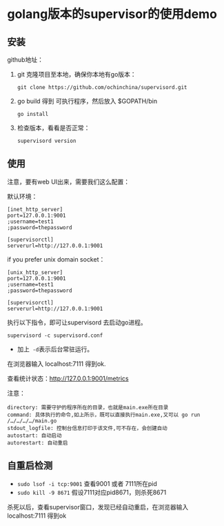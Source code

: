 # golang版本的supervisor的使用demo

## 安装
github地址：

1. git 克隆项目至本地，确保你本地有go版本：
    ```shell
    git clone https://github.com/ochinchina/supervisord.git
    ```
2. go build 得到 可执行程序，然后放入 $GOPATH/bin
    ```shell
    go install     
    ```

3. 检查版本，看看是否正常：
    ```shell
    supervisord version 
    ```

## 使用

注意，要有web UI出来，需要我们这么配置：

默认环境：
```text
[inet_http_server]
port=127.0.0.1:9001
;username=test1
;password=thepassword

[supervisorctl]
serverurl=http://127.0.0.1:9001
```

if you prefer unix domain socket：
```text
[unix_http_server]
port=127.0.0.1:9001
;username=test1
;password=thepassword

[supervisorctl]
serverurl=http://127.0.0.1:9001
```


执行以下指令，即可让supervisord 去启动go进程。
```shell
supervisord -c supervisord.conf
```
* 加上` -d`表示后台常驻运行。

在浏览器输入 localhost:7111 得到ok.

查看统计状态：http://127.0.0.1:9001/metrics


注意：
```text
directory: 需要守护的程序所在的目录，也就是main.exe所在目录
command: 具体执行的命令,如上所示，既可以直接执行main.exe,又可以 go run /…/…/…/…/main.go
stdout_logfile: 控制台信息打印于该文件,可不存在，会创建自动
autostart: 自动启动
autorestart: 自动重启
```


## 自重启检测
* `sudo lsof -i tcp:9001` 查看9001 或者 7111所在pid
* `sudo kill -9 8671` 假设7111对应pid8671，则杀死8671

杀死以后，查看supervisor窗口，发现已经自动重启，在浏览器输入 localhost:7111 得到ok
